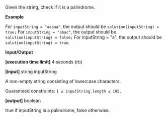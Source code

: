 Given the string, check if it is a palindrome.

**Example**

For `inputString = "aabaa"`, the output should be
`solution(inputString) = true;`
For `inputString = "abac"`, the output should be
`solution(inputString) = false;`
For inputString = "a", the output should be
`solution(inputString) = true`.

**Input/Output**

**[execution time limit]** 4 seconds (rb)

**[input]** string inputString

A non-empty string consisting of lowercase characters.

Guaranteed constraints:
`1 ≤ inputString.length ≤ 105.`

**[output]** boolean

true if inputString is a palindrome, false otherwise.

